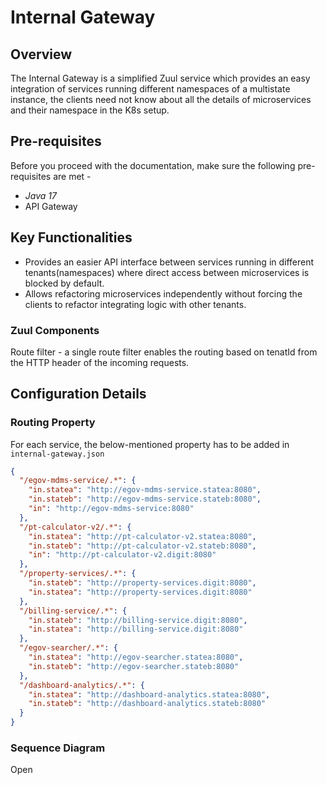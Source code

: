 # Internal Gateway

## Overview <a href="#overview" id="overview"></a>

The Internal Gateway is a simplified Zuul service which provides an easy integration of services running different namespaces of a multistate instance, the clients need not know about all the details of microservices and their namespace in the K8s setup.

## Pre-requisites <a href="#pre-requisites" id="pre-requisites"></a>

Before you proceed with the documentation, make sure the following pre-requisites are met -

* _Java 17_
* API Gateway

## Key Functionalities <a href="#key-functionalities" id="key-functionalities"></a>

* Provides an easier API interface between services running in different tenants(namespaces) where direct access between microservices is blocked by default.
* Allows refactoring microservices independently without forcing the clients to refactor integrating logic with other tenants.

### Zuul Components <a href="#zuul-components" id="zuul-components"></a>

Route filter - a single route filter enables the routing based on tenatId from the HTTP header of the incoming requests.

## Configuration Details <a href="#configuration" id="configuration"></a>

### **Routing Property**

For each service, the below-mentioned property has to be added in `internal-gateway.json`

```json
{
  "/egov-mdms-service/.*": {
    "in.statea": "http://egov-mdms-service.statea:8080",
    "in.stateb": "http://egov-mdms-service.stateb:8080",
    "in": "http://egov-mdms-service:8080"
  },
  "/pt-calculator-v2/.*": {
    "in.statea": "http://pt-calculator-v2.statea:8080",
    "in.stateb": "http://pt-calculator-v2.stateb:8080",
    "in": "http://pt-calculator-v2.digit:8080"
  },
  "/property-services/.*": {
    "in.stateb": "http://property-services.digit:8080",
    "in.statea": "http://property-services.digit:8080"
  },
  "/billing-service/.*": {
    "in.stateb": "http://billing-service.digit:8080",
    "in.statea": "http://billing-service.digit:8080"
  },
  "/egov-searcher/.*": {
    "in.statea": "http://egov-searcher.statea:8080",
    "in.stateb": "http://egov-searcher.stateb:8080"
  },
  "/dashboard-analytics/.*": {
    "in.statea": "http://dashboard-analytics.statea:8080",
    "in.stateb": "http://dashboard-analytics.stateb:8080"
  }
}
```

### Sequence Diagram  <a href="#sequence-diagram" id="sequence-diagram"></a>

Open&#x20;



&#x20;
